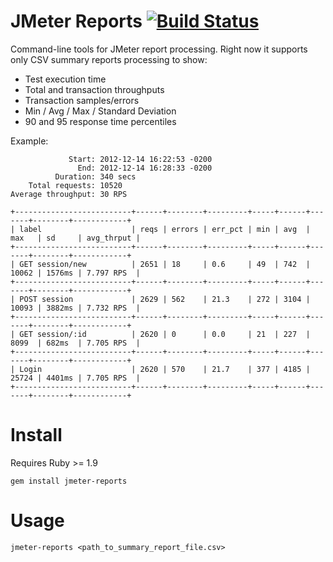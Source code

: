 # JMeter Reports [![Build Status](https://travis-ci.org/marcoshack/jmeter-reports.png?branch=master)](https://travis-ci.org/marcoshack/jmeter-reports)

Command-line tools for JMeter report processing. Right now it supports only CSV summary reports processing to show:

* Test execution time
* Total and transaction throughputs
* Transaction samples/errors
* Min / Avg / Max / Standard Deviation
* 90 and 95 response time percentiles

Example:

                 Start: 2012-12-14 16:22:53 -0200
                   End: 2012-12-14 16:28:33 -0200
              Duration: 340 secs
        Total requests: 10520
    Average throughput: 30 RPS

    +--------------------------+------+--------+---------+-----+------+-------+--------+------------+
    | label                    | reqs | errors | err_pct | min | avg  | max   | sd     | avg_thrput |
    +--------------------------+------+--------+---------+-----+------+-------+--------+------------+
    | GET session/new          | 2651 | 18     | 0.6     | 49  | 742  | 10062 | 1576ms | 7.797 RPS  |
    +--------------------------+------+--------+---------+-----+------+-------+--------+------------+
    | POST session             | 2629 | 562    | 21.3    | 272 | 3104 | 10093 | 3882ms | 7.732 RPS  |
    +--------------------------+------+--------+---------+-----+------+-------+--------+------------+
    | GET session/:id          | 2620 | 0      | 0.0     | 21  | 227  | 8099  | 682ms  | 7.705 RPS  |
    +--------------------------+------+--------+---------+-----+------+-------+--------+------------+
    | Login                    | 2620 | 570    | 21.7    | 377 | 4185 | 25724 | 4401ms | 7.705 RPS  |
    +--------------------------+------+--------+---------+-----+------+-------+--------+------------+

# Install

Requires Ruby >= 1.9

    gem install jmeter-reports
  
# Usage

    jmeter-reports <path_to_summary_report_file.csv>

